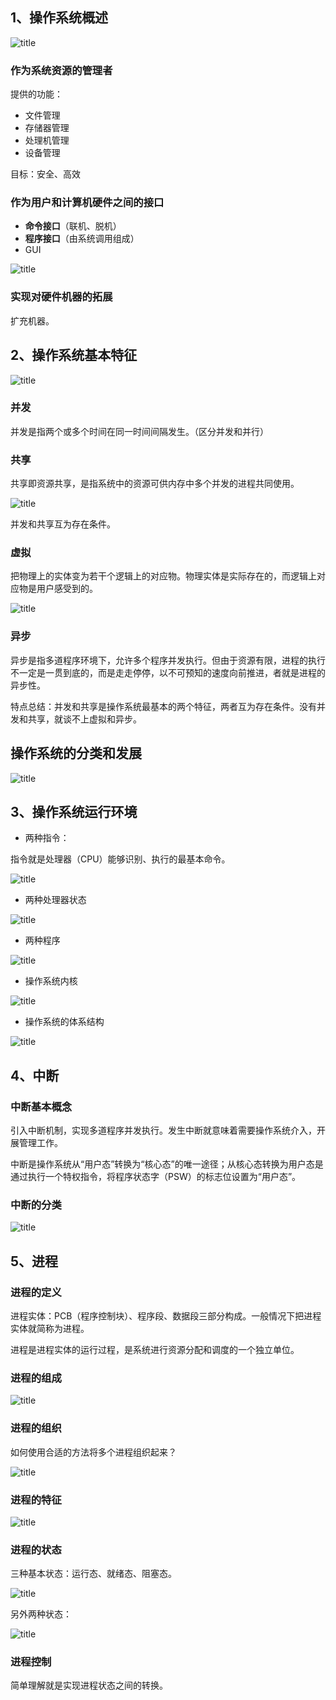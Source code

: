## 1、操作系统概述

![title](https://raw.githubusercontent.com/XQLong/Logging/master/img/2019/08/02/1564718862757-1564718862957.png)

### 作为系统资源的管理者

提供的功能：
- 文件管理
- 存储器管理
- 处理机管理
- 设备管理

目标：安全、高效

### 作为用户和计算机硬件之间的接口

- **命令接口**（联机、脱机）
- **程序接口**（由系统调用组成）
- GUI

![title](https://raw.githubusercontent.com/XQLong/Logging/master/img/2019/08/02/1564719180677-1564719180684.png)

### 实现对硬件机器的拓展

扩充机器。

## 2、操作系统基本特征

![title](https://raw.githubusercontent.com/XQLong/Logging/master/img/2019/08/02/1564719572447-1564719572453.png)

### 并发

并发是指两个或多个时间在同一时间间隔发生。（区分并发和并行）

### 共享

共享即资源共享，是指系统中的资源可供内存中多个并发的进程共同使用。

![title](https://raw.githubusercontent.com/XQLong/Logging/master/img/2019/08/02/1564719783117-1564719783123.png)

并发和共享互为存在条件。

### 虚拟

把物理上的实体变为若干个逻辑上的对应物。物理实体是实际存在的，而逻辑上对应物是用户感受到的。

![title](https://raw.githubusercontent.com/XQLong/Logging/master/img/2019/08/02/1564728101232-1564728101238.png)

### 异步

异步是指多道程序环境下，允许多个程序并发执行。但由于资源有限，进程的执行不一定是一贯到底的，而是走走停停，以不可预知的速度向前推进，者就是进程的异步性。

特点总结：并发和共享是操作系统最基本的两个特征，两者互为存在条件。没有并发和共享，就谈不上虚拟和异步。

## 操作系统的分类和发展

![title](https://raw.githubusercontent.com/XQLong/Logging/master/img/2019/08/02/1564729193413-1564729193418.png)

## 3、操作系统运行环境

- 两种指令：

指令就是处理器（CPU）能够识别、执行的最基本命令。

![title](https://raw.githubusercontent.com/XQLong/Logging/master/img/2019/08/02/1564729368721-1564729368727.png)

- 两种处理器状态

![title](https://raw.githubusercontent.com/XQLong/Logging/master/img/2019/08/02/1564729437634-1564729437638.png)

- 两种程序

![title](https://raw.githubusercontent.com/XQLong/Logging/master/img/2019/08/02/1564729523951-1564729523955.png)

- 操作系统内核

![title](https://raw.githubusercontent.com/XQLong/Logging/master/img/2019/08/02/1564729731675-1564729731680.png)

- 操作系统的体系结构

![title](https://raw.githubusercontent.com/XQLong/Logging/master/img/2019/08/02/1564730005155-1564730005159.png)

## 4、中断

### 中断基本概念

引入中断机制，实现多道程序并发执行。发生中断就意味着需要操作系统介入，开展管理工作。

中断是操作系统从“用户态”转换为“核心态”的唯一途径；从核心态转换为用户态是通过执行一个特权指令，将程序状态字（PSW）的标志位设置为“用户态”。

### 中断的分类

![title](https://raw.githubusercontent.com/XQLong/Logging/master/img/2019/08/02/1564731039640-1564731039645.png)

## 5、进程

### 进程的定义

进程实体：PCB（程序控制块）、程序段、数据段三部分构成。一般情况下把进程实体就简称为进程。

进程是进程实体的运行过程，是系统进行资源分配和调度的一个独立单位。

### 进程的组成

![title](https://raw.githubusercontent.com/XQLong/Logging/master/img/2019/08/02/1564732793369-1564732793374.png)

### 进程的组织

如何使用合适的方法将多个进程组织起来？

![title](https://raw.githubusercontent.com/XQLong/Logging/master/img/2019/08/02/1564733077962-1564733077966.png)

### 进程的特征

![title](https://raw.githubusercontent.com/XQLong/Logging/master/img/2019/08/02/1564733163021-1564733163028.png)

### 进程的状态

三种基本状态：运行态、就绪态、阻塞态。

![title](https://raw.githubusercontent.com/XQLong/Logging/master/img/2019/08/02/1564733737201-1564733737206.png)

另外两种状态：

![title](https://raw.githubusercontent.com/XQLong/Logging/master/img/2019/08/02/1564733839881-1564733839887.png)

### 进程控制

简单理解就是实现进程状态之间的转换。
